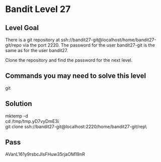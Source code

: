 # Bandit Level 27
## Level Goal
There is a git repository at ssh://bandit27-git@localhost/home/bandit27-git/repo via the port 2220. The password for the user bandit27-git is the same as for the user bandit27.

Clone the repository and find the password for the next level.

## Commands you may need to solve this level
git

## Solution
mktemp -d\
cd /tmp/tmp.yD7vyDmE3i\
git clone ssh://bandit27-git@localhost:2220/home/bandit27-git/rep\

## Pass
AVanL161y9rsbcJIsFHuw35rjaOM19nR
